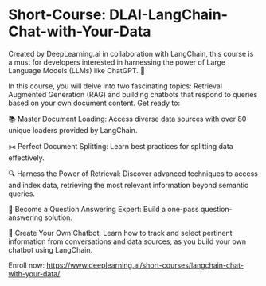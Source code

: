 # Short-Course: DLAI-LangChain-Chat-with-Your-Data
Created by DeepLearning.ai in collaboration with LangChain, this course is a must for developers interested in harnessing the power of Large Language Models (LLMs) like ChatGPT. 🚀

In this course, you will delve into two fascinating topics: Retrieval Augmented Generation (RAG) and building chatbots that respond to queries based on your own document content. Get ready to:

📚 Master Document Loading: Access diverse data sources with over 80 unique loaders provided by LangChain.

✂️ Perfect Document Splitting: Learn best practices for splitting data effectively.

🔍 Harness the Power of Retrieval: Discover advanced techniques to access and index data, retrieving the most relevant information beyond semantic queries.

💬 Become a Question Answering Expert: Build a one-pass question-answering solution.

🤖 Create Your Own Chatbot: Learn how to track and select pertinent information from conversations and data sources, as you build your own chatbot using LangChain.

Enroll now: https://www.deeplearning.ai/short-courses/langchain-chat-with-your-data/
